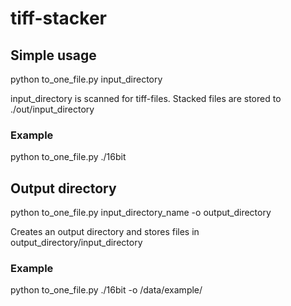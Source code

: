 # tiff-stacker

## Simple usage

python to_one_file.py input_directory

input_directory is scanned for tiff-files. Stacked files are stored to ./out/input_directory

### Example

python to_one_file.py ./16bit

## Output directory

python to_one_file.py input_directory_name -o output_directory

Creates an output directory and stores files in output_directory/input_directory

### Example
python to_one_file.py ./16bit -o /data/example/
